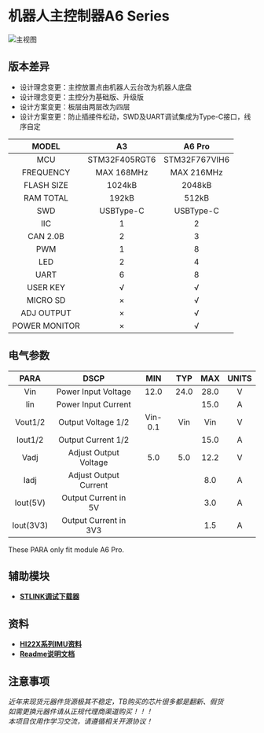 # 机器人主控制器A6 Series  
![主视图](https://github.com/MarkChen99/MainCtrl-A6/blob/main/3.Image/A6%20Pro%20Default%20View.PNG)

## 版本差异  
- 设计理念变更：主控放置点由机器人云台改为机器人底盘  
- 设计理念变更：主控分为基础版、升级版  
- 设计方案变更：板层由两层改为四层  
- 设计方案变更：防止插接件松动，SWD及UART调试集成为Type-C接口，线序自定  

|MODEL|A3|A6 Pro|
|:---:|:---:|:---:|
|MCU|STM32F405RGT6|STM32F767VIH6|
|FREQUENCY|MAX 168MHz|MAX 216MHz|
|FLASH SIZE|1024kB|2048kB|
|RAM TOTAL|192kB|512kB|
|SWD|USBType-C|USBType-C|
|IIC|1|2|
|CAN 2.0B|2|3|
|PWM|1|8|
|LED|2|4|
|UART|6|8|
|USER KEY|√|√|
|MICRO SD|×|√|
|ADJ OUTPUT|×|√|
|POWER MONITOR|×|√|
## 电气参数  
|PARA|DSCP|MIN|TYP|MAX|UNITS|
|:---:|:---:|:---:|:---:|:---:|:---:|
|Vin|Power Input Voltage|12.0|24.0|28.0|V|
|Iin|Power Input Current|||15.0|A|
|Vout1/2|Output Voltage 1/2|Vin-0.1|Vin|Vin|V|
|Iout1/2|Output Current 1/2|||15.0|A|
|Vadj|Adjust Output Voltage|5.0|5.0|12.2|V|
|Iadj|Adjust Output Current|||8.0|A|
|Iout(5V)|Output Current in 5V|||3.0|A|
|Iout(3V3)|Output Current in 3V3|||1.5|A|

These PARA only fit module A6 Pro.  
## 辅助模块 
- __[STLINK调试下载器](https://github.com/MarkChen99/Debugger-Insight)__  
## 资料 
- __[HI22X系列IMU资料]([https://www.hipnuc.com/mkdocs_cn/site/imu_download/](https://www.hipnuc.com/contact.html))__  
- __[Readme说明文档](https://github.com/MarkChen99/MainCtrl-A6/tree/main/5.Readme)__  
## 注意事项 
*近年来现货元器件货源极其不稳定，TB购买的芯片很多都是翻新、假货*  
*如需更换元器件请从正规代理商渠道购买！！！*  
*本项目仅用作学习交流，请遵循相关开源协议！*  
